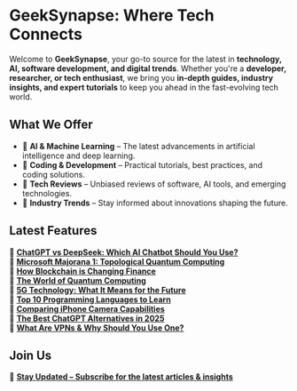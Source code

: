 # GeekSynapse: Where Tech Connects  

Welcome to **GeekSynapse**, your go-to source for the latest in **technology, AI, software development, and digital trends**. Whether you're a **developer, researcher, or tech enthusiast**, we bring you **in-depth guides, industry insights, and expert tutorials** to keep you ahead in the fast-evolving tech world.  

## What We Offer  
- 🔹 **AI & Machine Learning** – The latest advancements in artificial intelligence and deep learning.  
- 🔹 **Coding & Development** – Practical tutorials, best practices, and coding solutions.  
- 🔹 **Tech Reviews** – Unbiased reviews of software, AI tools, and emerging technologies.  
- 🔹 **Industry Trends** – Stay informed about innovations shaping the future.  

## Latest Features  
🚀 **[ChatGPT vs DeepSeek: Which AI Chatbot Should You Use?](https://www.geeksynapse.com/2025/03/chatgpt-vs-deepseek.html)**  
🚀 **[Microsoft Majorana 1: Topological Quantum Computing](https://www.geeksynapse.com/2025/03/microsoft-majorana-1-topological-quantum-computing.html)**  
🚀 **[How Blockchain is Changing Finance](https://www.geeksynapse.com/2025/03/how-blockchain-changing-finance.html)**  
🚀 **[The World of Quantum Computing](https://www.geeksynapse.com/2025/03/world-of-quantum-computing.html)**  
🚀 **[5G Technology: What It Means for the Future](https://www.geeksynapse.com/2025/02/5g-technology-what-it-means-for-future.html)**  
🚀 **[Top 10 Programming Languages to Learn](https://www.geeksynapse.com/2025/02/top-10-programming-languages-to-learn.html)**  
🚀 **[Comparing iPhone Camera Capabilities](https://www.geeksynapse.com/2025/02/comparing-iphone-camera-capabilities.html)**  
🚀 **[The Best ChatGPT Alternatives in 2025](https://www.geeksynapse.com/2025/02/the-best-chatgpt-alternatives-in-2025.html)**  
🚀 **[What Are VPNs & Why Should You Use One?](https://www.geeksynapse.com/2025/02/what-are-vpns-why-should-you-use-vpn.html)**  

## Join Us  
🔗 **[Stay Updated – Subscribe for the latest articles & insights](https://www.geeksynapse.com/subscribe)**  
